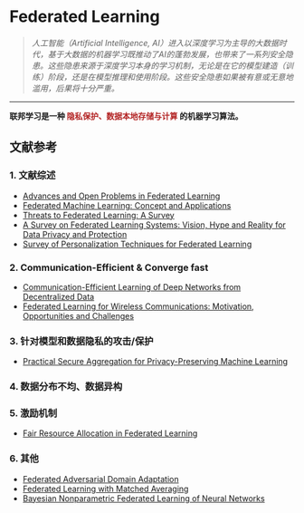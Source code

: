 # Federated Learning

>*人工智能（Artificial Intelligence, AI）进入以深度学习为主导的大数据时代，基于大数据的机器学习既推动了AI的蓬勃发展，也带来了一系列安全隐患。这些隐患来源于深度学习本身的学习机制，无论是在它的模型建造（训练）阶段，还是在模型推理和使用阶段。这些安全隐患如果被有意或无意地滥用，后果将十分严重。*
---

**联邦学习是一种 <font color=#B22222>隐私保护、数据本地存储与计算</font> 的机器学习算法。**

## 文献参考  
### 1. 文献综述
* [Advances and Open Problems in Federated Learning](https://arxiv.org/pdf/1912.04977.pdf)
* [Federated Machine Learning: Concept and Applications](https://arxiv.org/pdf/1902.04885.pdf)
* [Threats to Federated Learning: A Survey](https://arxiv.org/pdf/2003.02133.pdf)
* [A Survey on Federated Learning Systems: Vision, Hype and Reality for Data Privacy and Protection](https://link.zhihu.com/?target=https%3A//arxiv.org/pdf/1907.09693v3.pdf)
* [Survey of Personalization Techniques for Federated Learning](https://arxiv.org/pdf/2003.08673.pdf)
  
### 2. Communication-Efficient & Converge fast
* [Communication-Efficient Learning of Deep Networks from Decentralized Data](https://arxiv.org/pdf/1602.05629.pdf) 
* [Federated Learning for Wireless Communications: Motivation, Opportunities and Challenges](https://arxiv.org/pdf/1908.06847v3.pdf)
### 3. 针对模型和数据隐私的攻击/保护
* [Practical Secure Aggregation for Privacy-Preserving Machine Learning](https://eprint.iacr.org/2017/281.pdf)
### 4. 数据分布不均、数据异构
### 5. 激励机制
* [Fair Resource Allocation in Federated Learning](https://arxiv.org/pdf/1905.10497v1.pdf)
### 6. 其他
* [Federated Adversarial Domain Adaptation](https://arxiv.org/abs/1911.02054)
* [Federated Learning with Matched Averaging](https://arxiv.org/abs/2002.06440)
* [Bayesian Nonparametric Federated Learning of Neural Networks](https://arxiv.org/abs/1905.12022v1)
